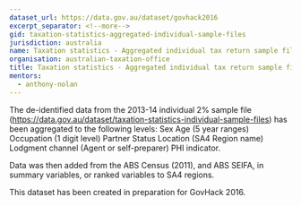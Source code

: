 ```yaml
---
dataset_url: https://data.gov.au/dataset/govhack2016
excerpt_separator: <!--more-->
gid: taxation-statistics-aggregated-individual-sample-files
jurisdiction: australia
name: Taxation statistics - Aggregated individual tax return sample files
organisation: australian-taxation-office
title: Taxation statistics - Aggregated individual tax return sample files
mentors:
  - anthony-nolan
---
```


The de-identified data from the 2013-14 individual 2% sample file (https://data.gov.au/dataset/taxation-statistics-individual-sample-files) has been aggregated to the following levels: Sex Age (5 year ranges) Occupation (1 digit level) Partner Status Location (SA4 Region name) Lodgment channel (Agent or self-preparer) PHI indicator.

<!--more-->

Data was then added from the ABS Census (2011), and ABS SEIFA, in summary variables, or ranked variables to SA4 regions.

This dataset has been created in preparation for GovHack 2016.